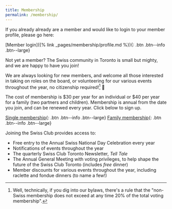 ```yaml
---
title: Membership
permalink: /membership/
---
```


If you already already are a member and would like to login to your member
profile, please go here:

[Member login]({% link _pages/membership/profile.md %}){: .btn .btn--info .btn--large}

Not yet a member? The Swiss community in Toronto is small but mighty, and we
are happy to have you join!

We are always looking for new members, and welcome all those interested in
taking on roles on the board, or volunteering for our various events throughout
the year, no citizenship required![^1] :slightly_smiling_face:

The cost of membership is \$30 per year for an individual or \$40 per year for
a family (two partners and children). Membership is annual from the date you
join, and can be renewed every year. Click below to sign up.

[Single membership](#){: .btn .btn--info .btn--large}
[Family membership](#){: .btn .btn--info .btn--large}

Joining the Swiss Club provides access to:

- Free entry to the Annual Swiss National Day Celebration every year
- Notifications of events throughout the year
- The quarterly Swiss Club Toronto Newsletter, *Tell Tale*
- The Annual General Meeting with voting privileges, to help shape the future
  of the Swiss Club Toronto (includes *free* dinner)
- Member discounts for various events throughout the year, including raclette
  and fondue dinners (to name a few!)

[^1]:
    Well, technically, if you dig into our bylaws, there's a rule that the
    "non-Swiss membership does not exceed at any time 20% of the total voting
    membership".
